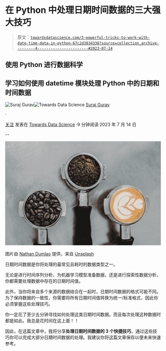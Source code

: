 # 在 Python 中处理日期时间数据的三大强大技巧

> 原文：[`towardsdatascience.com/3-powerful-tricks-to-work-with-date-time-data-in-python-67c2d3834338?source=collection_archive---------4-----------------------#2023-07-14`](https://towardsdatascience.com/3-powerful-tricks-to-work-with-date-time-data-in-python-67c2d3834338?source=collection_archive---------4-----------------------#2023-07-14)

## 使用 Python 进行数据科学

## 学习如何使用 datetime 模块处理 Python 中的日期和时间数据

[](https://medium.com/@17.rsuraj?source=post_page-----67c2d3834338--------------------------------)![Suraj Gurav](https://medium.com/@17.rsuraj?source=post_page-----67c2d3834338--------------------------------)[](https://towardsdatascience.com/?source=post_page-----67c2d3834338--------------------------------)![Towards Data Science](https://towardsdatascience.com/?source=post_page-----67c2d3834338--------------------------------) [Suraj Gurav](https://medium.com/@17.rsuraj?source=post_page-----67c2d3834338--------------------------------)

·

[关注](https://medium.com/m/signin?actionUrl=https%3A%2F%2Fmedium.com%2F_%2Fsubscribe%2Fuser%2F1fdda183cca2&operation=register&redirect=https%3A%2F%2Ftowardsdatascience.com%2F3-powerful-tricks-to-work-with-date-time-data-in-python-67c2d3834338&user=Suraj+Gurav&userId=1fdda183cca2&source=post_page-1fdda183cca2----67c2d3834338---------------------post_header-----------) 发表在 [Towards Data Science](https://towardsdatascience.com/?source=post_page-----67c2d3834338--------------------------------) ·9 分钟阅读·2023 年 7 月 14 日[](https://medium.com/m/signin?actionUrl=https%3A%2F%2Fmedium.com%2F_%2Fvote%2Ftowards-data-science%2F67c2d3834338&operation=register&redirect=https%3A%2F%2Ftowardsdatascience.com%2F3-powerful-tricks-to-work-with-date-time-data-in-python-67c2d3834338&user=Suraj+Gurav&userId=1fdda183cca2&source=-----67c2d3834338---------------------clap_footer-----------)

--

[](https://medium.com/m/signin?actionUrl=https%3A%2F%2Fmedium.com%2F_%2Fbookmark%2Fp%2F67c2d3834338&operation=register&redirect=https%3A%2F%2Ftowardsdatascience.com%2F3-powerful-tricks-to-work-with-date-time-data-in-python-67c2d3834338&source=-----67c2d3834338---------------------bookmark_footer-----------)![](img/63596805f41357087220097558b71bbd.png)

图片由 [Nathan Dumlao](https://unsplash.com/@nate_dumlao?utm_source=unsplash&utm_medium=referral&utm_content=creditCopyText) 提供，来自 [Unsplash](https://unsplash.com/photos/Y3AqmbmtLQI?utm_source=unsplash&utm_medium=referral&utm_content=creditCopyText)

日期时间数据是你将处理的最常见且耗时的数据类型之一。

无论是进行时间序列分析、为机器学习模型准备数据，还是进行探索性数据分析，你都需要处理数据中存在的日期时间值。

此外，当你将来自多个来源的数据结合在一起时，日期时间数据的格式可能不同。为了保持数据的一致性，你需要将所有日期时间值转换为统一/标准格式，因此你必须掌握这些处理技巧。

你一定花了至少五分钟寻找如何处理这类日期时间数据。而且每次处理这种数据时都是如此。我总是花时间在这上面！！

因此，在这篇文章中，我将分享**处理日期时间数据的 3 个快捷技巧**，通过这些技巧你可以完成大部分日期时间数据的处理。我建议你将这篇文章保存以便未来快速参考。
